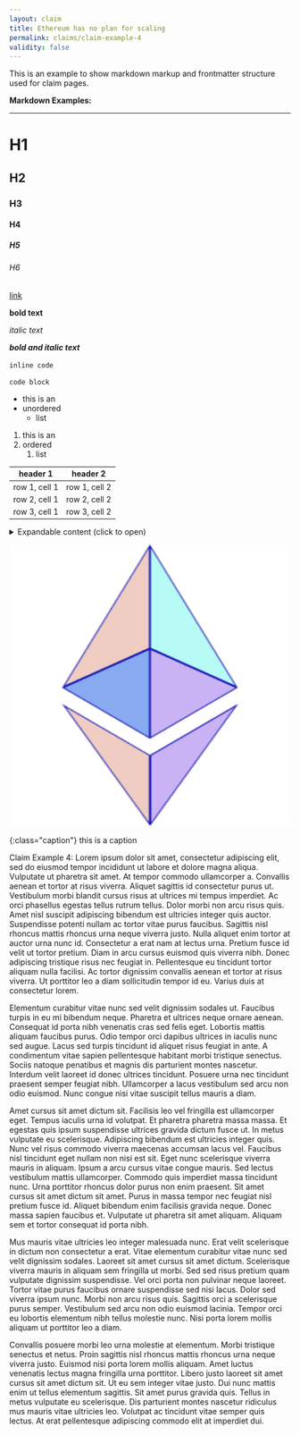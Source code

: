 ```yaml
---
layout: claim
title: Ethereum has no plan for scaling
permalink: claims/claim-example-4
validity: false
---
```


This is an example to show markdown markup and frontmatter structure used for claim pages.



**Markdown Examples:**

---

# H1

## H2

### H3

#### H4

##### H5

###### H6

[link](/t/test/)

**bold text**

*italic text*

__*bold and italic text*__

`inline code`

```
code block
```

- this is an
- unordered
    - list

1. this is an
1. ordered
    1. list

header 1      | header 2
--------------|--------------
row 1, cell 1 | row 1, cell 2
row 2, cell 1 | row 2, cell 2
row 3, cell 1 | row 3, cell 2

<details markdown="1">
  <summary>Expandable content (click to open)</summary>
  Peek a boo!

  - I
    - see
      - you
</details>


![](/assets/img/logo.png)


{:class="caption"}
this is a caption


Claim Example 4: Lorem ipsum dolor sit amet, consectetur adipiscing elit, sed do eiusmod tempor incididunt ut labore et dolore magna aliqua. Vulputate ut pharetra sit amet. At tempor commodo ullamcorper a. Convallis aenean et tortor at risus viverra. Aliquet sagittis id consectetur purus ut. Vestibulum morbi blandit cursus risus at ultrices mi tempus imperdiet. Ac orci phasellus egestas tellus rutrum tellus. Dolor morbi non arcu risus quis. Amet nisl suscipit adipiscing bibendum est ultricies integer quis auctor. Suspendisse potenti nullam ac tortor vitae purus faucibus. Sagittis nisl rhoncus mattis rhoncus urna neque viverra justo. Nulla aliquet enim tortor at auctor urna nunc id. Consectetur a erat nam at lectus urna. Pretium fusce id velit ut tortor pretium. Diam in arcu cursus euismod quis viverra nibh. Donec adipiscing tristique risus nec feugiat in. Pellentesque eu tincidunt tortor aliquam nulla facilisi. Ac tortor dignissim convallis aenean et tortor at risus viverra. Ut porttitor leo a diam sollicitudin tempor id eu. Varius duis at consectetur lorem.

Elementum curabitur vitae nunc sed velit dignissim sodales ut. Faucibus turpis in eu mi bibendum neque. Pharetra et ultrices neque ornare aenean. Consequat id porta nibh venenatis cras sed felis eget. Lobortis mattis aliquam faucibus purus. Odio tempor orci dapibus ultrices in iaculis nunc sed augue. Lacus sed turpis tincidunt id aliquet risus feugiat in ante. A condimentum vitae sapien pellentesque habitant morbi tristique senectus. Sociis natoque penatibus et magnis dis parturient montes nascetur. Interdum velit laoreet id donec ultrices tincidunt. Posuere urna nec tincidunt praesent semper feugiat nibh. Ullamcorper a lacus vestibulum sed arcu non odio euismod. Nunc congue nisi vitae suscipit tellus mauris a diam.

Amet cursus sit amet dictum sit. Facilisis leo vel fringilla est ullamcorper eget. Tempus iaculis urna id volutpat. Et pharetra pharetra massa massa. Et egestas quis ipsum suspendisse ultrices gravida dictum fusce ut. In metus vulputate eu scelerisque. Adipiscing bibendum est ultricies integer quis. Nunc vel risus commodo viverra maecenas accumsan lacus vel. Faucibus nisl tincidunt eget nullam non nisi est sit. Eget nunc scelerisque viverra mauris in aliquam. Ipsum a arcu cursus vitae congue mauris. Sed lectus vestibulum mattis ullamcorper. Commodo quis imperdiet massa tincidunt nunc. Urna porttitor rhoncus dolor purus non enim praesent. Sit amet cursus sit amet dictum sit amet. Purus in massa tempor nec feugiat nisl pretium fusce id. Aliquet bibendum enim facilisis gravida neque. Donec massa sapien faucibus et. Vulputate ut pharetra sit amet aliquam. Aliquam sem et tortor consequat id porta nibh.

Mus mauris vitae ultricies leo integer malesuada nunc. Erat velit scelerisque in dictum non consectetur a erat. Vitae elementum curabitur vitae nunc sed velit dignissim sodales. Laoreet sit amet cursus sit amet dictum. Scelerisque viverra mauris in aliquam sem fringilla ut morbi. Sed sed risus pretium quam vulputate dignissim suspendisse. Vel orci porta non pulvinar neque laoreet. Tortor vitae purus faucibus ornare suspendisse sed nisi lacus. Dolor sed viverra ipsum nunc. Morbi non arcu risus quis. Sagittis orci a scelerisque purus semper. Vestibulum sed arcu non odio euismod lacinia. Tempor orci eu lobortis elementum nibh tellus molestie nunc. Nisi porta lorem mollis aliquam ut porttitor leo a diam.

Convallis posuere morbi leo urna molestie at elementum. Morbi tristique senectus et netus. Proin sagittis nisl rhoncus mattis rhoncus urna neque viverra justo. Euismod nisi porta lorem mollis aliquam. Amet luctus venenatis lectus magna fringilla urna porttitor. Libero justo laoreet sit amet cursus sit amet dictum sit. Ut eu sem integer vitae justo. Dui nunc mattis enim ut tellus elementum sagittis. Sit amet purus gravida quis. Tellus in metus vulputate eu scelerisque. Dis parturient montes nascetur ridiculus mus mauris vitae ultricies leo. Volutpat ac tincidunt vitae semper quis lectus. At erat pellentesque adipiscing commodo elit at imperdiet dui.